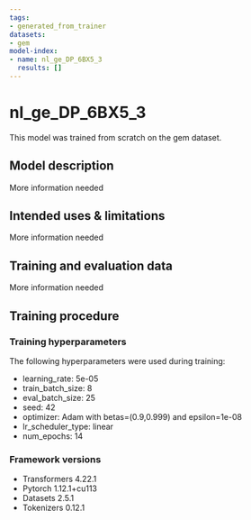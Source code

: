 ```yaml
---
tags:
- generated_from_trainer
datasets:
- gem
model-index:
- name: nl_ge_DP_6BX5_3
  results: []
---
```


<!-- This model card has been generated automatically according to the information the Trainer had access to. You
should probably proofread and complete it, then remove this comment. -->

# nl_ge_DP_6BX5_3

This model was trained from scratch on the gem dataset.

## Model description

More information needed

## Intended uses & limitations

More information needed

## Training and evaluation data

More information needed

## Training procedure

### Training hyperparameters

The following hyperparameters were used during training:
- learning_rate: 5e-05
- train_batch_size: 8
- eval_batch_size: 25
- seed: 42
- optimizer: Adam with betas=(0.9,0.999) and epsilon=1e-08
- lr_scheduler_type: linear
- num_epochs: 14

### Framework versions

- Transformers 4.22.1
- Pytorch 1.12.1+cu113
- Datasets 2.5.1
- Tokenizers 0.12.1
